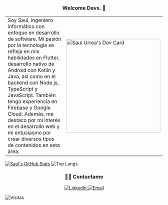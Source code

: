 <h3 align="center">Welcome Devs. 👋</h3>

<table>
<tr>
  <td valign="center">
    Soy Saul, ingeniero informático con enfoque en desarrollo de software. Mi pasión por la tecnología se refleja en mis habilidades en Flutter, desarrollo nativo de Android con Kotlin y Java,     así como en el backend con Node.js, TypeScript y JavaScript. También tengo experiencia en Firebase y Google Cloud. Además, me destaco por mi interés en el desarrollo web y mi entusiasmo        por crear diversos tipos de contenidos en esta área.
<td >
  <a href="https://app.daily.dev/SaulitoDev"><img src="https://api.daily.dev/devcards/60e4334634294c57ae42ac32e805a147.png?r=e8b" width="300" alt="Saul Urrea's Dev Card"/></a>
  </td>

</tr>
</table>


  [![Saul's GitHub Stats](https://github-readme-stats.vercel.app/api?username=SaulUrrea&show_icons=true)](https://github.com/SaulUrrea)
  ![Top Langs](https://github-readme-stats.vercel.app/api/top-langs/?username=SaulUrrea&show_icons=true)



<h3 align="center"> 🤝🏻 Contactame </h3>


<p align="center">

<a href="https://www.linkedin.com/in/saul-esteban-urrea-osorio-2879511ba/">
  <img alt="LinkedIn" src="https://img.shields.io/badge/LinkedIn-Saul%20Urrea-blue?style=flat-square&logo=linkedin">
</a>

<a href="mailto:saul5577@gmail.com">
  <img alt="Email" src="https://img.shields.io/badge/Email-saul5577@gmail.com-blue?style=flat-square&logo=gmail">
</a>
  
![Visitas](https://visitor-badge.laobi.icu/badge?page_id=SaulUrrea.SaulUrrea)
</p>

